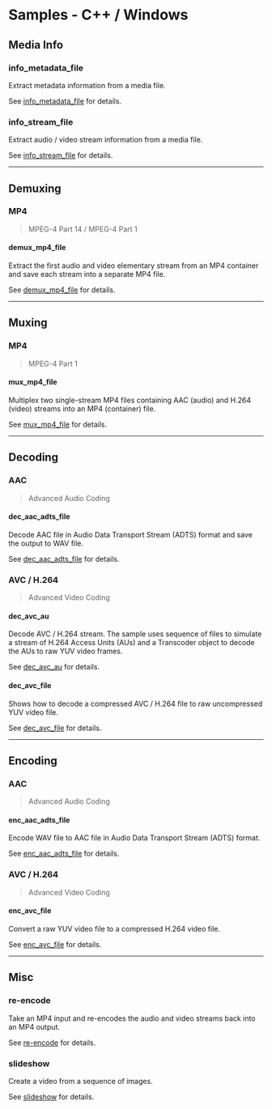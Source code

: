 # Samples - C++ / Windows

## Media Info

### info_metadata_file

Extract metadata information from a media file.   

See [info_metadata_file](./info_metadata_file) for details.

### info_stream_file

Extract audio / video stream information from a media file.

See [info_stream_file](./info_stream_file) for details.

---

## Demuxing

### MP4 

> MPEG-4 Part 14 / MPEG-4 Part 1

#### demux_mp4_file

Extract the first audio and video elementary stream from an MP4 container and save each stream into a separate MP4 file.

See [demux_mp4_file](./demux_mp4_file) for details.

---

## Muxing

### MP4 

> MPEG-4 Part 1

#### mux_mp4_file

Multiplex two single-stream MP4 files containing AAC (audio) and H.264 (video) streams into an MP4 (container) file.

See [mux_mp4_file](./demux_mp4_file) for details.

---

## Decoding

### AAC 

> Advanced Audio Coding

#### dec_aac_adts_file

Decode AAC file in Audio Data Transport Stream (ADTS) format and save the output to WAV file.

See [dec_aac_adts_file](./dec_aac_adts_file) for details.

### AVC / H.264 

> Advanced Video Coding

#### dec_avc_au

Decode AVC / H.264 stream. The sample uses sequence of files to simulate a stream of H.264 Access Units (AUs) and a Transcoder object to decode the AUs to raw YUV video frames.    

See [dec_avc_au](./dec_avc_au) for details.

#### dec_avc_file

Shows how to decode a compressed AVC / H.264 file to raw uncompressed YUV video file.       

See [dec_avc_file](./dec_avc_file) for details.

---

## Encoding

### AAC 

> Advanced Audio Coding

#### enc_aac_adts_file

Encode WAV file to AAC file in Audio Data Transport Stream (ADTS) format.

See [enc_aac_adts_file](./enc_aac_adts_file) for details.

### AVC / H.264 

> Advanced Video Coding

#### enc_avc_file

Convert a raw YUV video file to a compressed H.264 video file.  

See [enc_avc_file](./enc_avc_file) for details.

---

## Misc

### re-encode

Take an MP4 input and re-encodes the audio and video streams back into an MP4 output. 

See [re-encode](./re-encode) for details.

### slideshow

Create a video from a sequence of images.

See [slideshow](./slideshow) for details.
